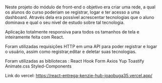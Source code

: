 Neste projeto do módulo de front-end o objetivo era criar uma rede, a qual os alunos do curso poderiam se registrar, logar e ter acesso a uma dashboard. Através dela era possível acrescentar tecnologias que o aluno dominava e qual o seu nível de estudo sobre tal tecnologia.

Aplicação totalmente responsiva para todos os tamanhos de tela e inteiramente feita com React. 

Foram utilizadas requisições HTTP em uma API para poder registrar e logar o usuário, assim como registrar,editar e deletar suas tecnologias.

Foram utilizadas as bibliotecas : 
React Hook Form 
Axios
Yup 
Toastify
Animate.css
Styled-Components

Link do vercel: https://react-entrega-kenzie-hub-joaobuga35.vercel.app/

